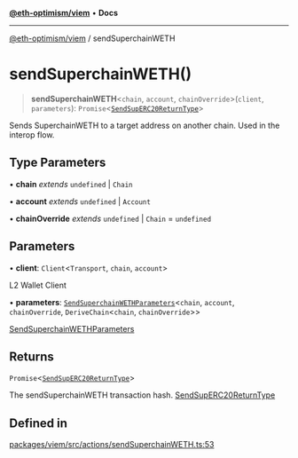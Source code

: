 [**@eth-optimism/viem**](../README.md) • **Docs**

***

[@eth-optimism/viem](../README.md) / sendSuperchainWETH

# sendSuperchainWETH()

> **sendSuperchainWETH**\<`chain`, `account`, `chainOverride`\>(`client`, `parameters`): `Promise`\<[`SendSupERC20ReturnType`](../type-aliases/SendSupERC20ReturnType.md)\>

Sends SuperchainWETH to a target address on another chain. Used in the interop flow.

## Type Parameters

• **chain** *extends* `undefined` \| `Chain`

• **account** *extends* `undefined` \| `Account`

• **chainOverride** *extends* `undefined` \| `Chain` = `undefined`

## Parameters

• **client**: `Client`\<`Transport`, `chain`, `account`\>

L2 Wallet Client

• **parameters**: [`SendSuperchainWETHParameters`](../type-aliases/SendSuperchainWETHParameters.md)\<`chain`, `account`, `chainOverride`, `DeriveChain`\<`chain`, `chainOverride`\>\>

[SendSuperchainWETHParameters](../type-aliases/SendSuperchainWETHParameters.md)

## Returns

`Promise`\<[`SendSupERC20ReturnType`](../type-aliases/SendSupERC20ReturnType.md)\>

The sendSuperchainWETH transaction hash. [SendSupERC20ReturnType](../type-aliases/SendSupERC20ReturnType.md)

## Defined in

[packages/viem/src/actions/sendSuperchainWETH.ts:53](https://github.com/ethereum-optimism/ecosystem/blob/1d855f26d1024617b154d28d909dbc33a421f5de/packages/viem/src/actions/sendSuperchainWETH.ts#L53)
